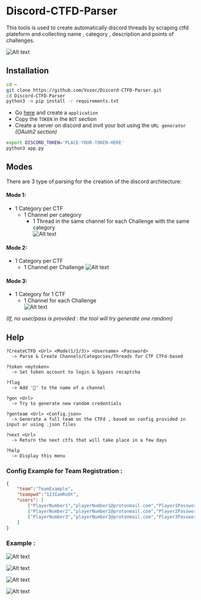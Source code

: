 # Discord-CTFD-Parser
This tools is used to create automatically discord threads by scraping ctfd plateform and collecting name , category , description and points of challenges.

![Alt text](./github/0.png)

## Installation
```bash
cd ~
git clone https://github.com/Vozec/Discord-CTFD-Parser.git
cd Discord-CTFD-Parser
python3 -m pip install -r requirements.txt
```
- Go [here](https://discord.com/developers/applications) and create a ``application``
- Copy the ``TOKEN`` in the ``BOT`` section
- Create a server on discord and invit your bot using the ``URL generator`` *(OAuth2 section)*
```bash
export DISCORD_TOKEN='PLACE-YOUR-TOKEN-HERE'
python3 app.py
```
## Modes
There are 3 type of parsing for the creation of the discord architecture:

#### Mode 1:
- 1 Category per CTF
  - 1 Channel per category
    - 1 Thread in the same channel for each Challenge with the same category  
![Alt text](./github/1.png)  

#### Mode 2:
- 1 Category per CTF
  - 1 Channel per Challenge
![Alt text](./github/2.png)  

#### Mode 3:
- 1 Category for 1 CTF
  - 1 Channel for each Challenge  
![Alt text](./github/3.png)  

*(If, no user/pass is provided : the tool will try generate one random)*

## Help
```
?CreateCTFD <Url> <Mode(1/2/3)> <Username> <Password>
  -> Parse & Create Channels/Categories/Threads for CTF CTFd-based
```
```
?token <mytoken>
  -> Set token account to login & bypass recaptcha
```
```
?flag
  -> Add '🚩' to the name of a channel
```
```
?gen <Url>
  -> Try to generate new random credentials
```
```
?genteam <Url> <Config.json>
  -> Generate a full team on the CTFd , based on config provided in input or using .json files
```
```
?next <Url> 
  -> Return the next ctfs that will take place in a few days
```
```
?help
  -> Display this menu
```
### Config Example for Team Registration :  
```json
{
    "team":"TeamExample",
    "teampwd":"123IamRo0t",
    "users": [
        ["PlayerNumber1","playerNumber1@protonmail.com","Player1Password"],
        ["PlayerNumber2","playerNumber2@protonmail.com","Player2Password"],
        ["PlayerNumber3","playerNumber3@protonmail.com","Player3Password"]
    ]
}
```

### Example : 

![Alt text](./github/4.png)  

![Alt text](./github/5.png)

![Alt text](./github/6.png)

![Alt text](./github/7.png)
